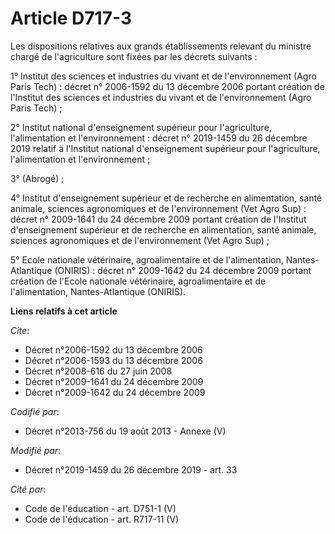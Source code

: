 # Article D717-3

Les dispositions relatives aux grands établissements relevant du ministre chargé de l'agriculture sont fixées par les décrets
suivants :

1° Institut des sciences et industries du vivant et de l'environnement (Agro Paris Tech) : décret n° 2006-1592 du 13 décembre
2006 portant création de l'Institut des sciences et industries du vivant et de l'environnement (Agro Paris Tech) ;

2° Institut national d'enseignement supérieur pour l'agriculture, l'alimentation et l'environnement : décret n° 2019-1459 du
26 décembre 2019 relatif à l'Institut national d'enseignement supérieur pour l'agriculture, l'alimentation et
l'environnement ;

3° (Abrogé) ;

4° Institut d'enseignement supérieur et de recherche en alimentation, santé animale, sciences agronomiques et de
l'environnement (Vet Agro Sup) : décret n° 2009-1641 du 24 décembre 2009 portant création de l'Institut d'enseignement
supérieur et de recherche en alimentation, santé animale, sciences agronomiques et de l'environnement (Vet Agro Sup) ;

5° Ecole nationale vétérinaire, agroalimentaire et de l'alimentation, Nantes-Atlantique (ONIRIS) : décret n° 2009-1642 du 24
décembre 2009 portant création de l'Ecole nationale vétérinaire, agroalimentaire et de l'alimentation, Nantes-Atlantique
(ONIRIS).

**Liens relatifs à cet article**

_Cite_:

  - Décret n°2006-1592 du 13 décembre 2006
  - Décret n°2006-1593 du 13 décembre 2006
  - Décret n°2008-616 du 27 juin 2008
  - Décret n°2009-1641 du 24 décembre 2009
  - Décret n°2009-1642 du 24 décembre 2009

_Codifié par_:

  - Décret n°2013-756 du 19 août 2013 -  Annexe (V)

_Modifié par_:

  - Décret n°2019-1459 du 26 décembre 2019 - art. 33

_Cité par_:

  - Code de l'éducation - art. D751-1 (V)
  - Code de l'éducation - art. R717-11 (V)
